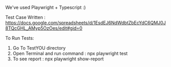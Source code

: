 We've used Playwright + Typescript :) 

Test Case Written :
https://docs.google.com/spreadsheets/d/1EsdEJ6NdWdbtZbEcYdC6QMJ0J8TQcGHL_AMyp5OzOes/edit#gid=0

To Run Tests:

1. Go To TestYOU directory
2. Open Terminal and run command : npx playwright test
3. To see report : npx playwright show-report

